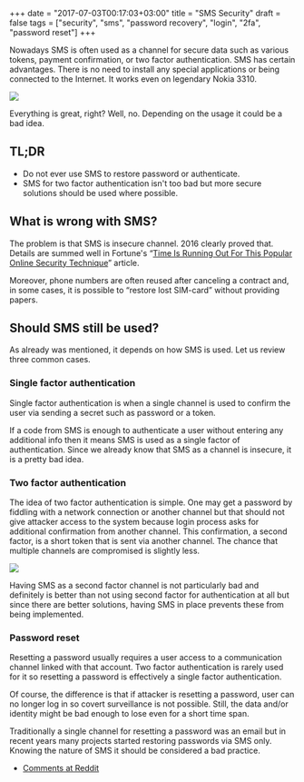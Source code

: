 +++
date = "2017-07-03T00:17:03+03:00"
title = "SMS Security"
draft = false
tags = ["security", "sms", "password recovery", "login", "2fa", "password reset"]
+++

Nowadays SMS is often used as a channel for secure data such as various tokens, payment confirmation,
or two factor authentication. SMS has certain advantages. There is no need to install any special applications
or being connected to the Internet. It works even on legendary Nokia 3310.

![](/img/posts/nokia-3310-sms.jpg)

Everything is great, right? Well, no. Depending on the usage it could be a bad idea.

## TL;DR

- Do not ever use SMS to restore password or authenticate.
- SMS for two factor authentication isn't too bad but more
  secure solutions should be used where possible.

## What is wrong with SMS?

The problem is that SMS is insecure channel. 2016 clearly proved that. Details are summed well in Fortune's
&ldquo;[Time Is Running Out For This Popular Online Security Technique](http://fortune.com/2016/07/26/nist-sms-two-factor/)&rdquo;
article.

Moreover, phone numbers are often reused after canceling a contract and, in some cases, it is
possible to “restore lost SIM-card” without providing papers.

## Should SMS still be used?

As already was mentioned, it depends on how SMS is used. Let us review three common cases.

### Single factor authentication

Single factor authentication is when a single channel is used to confirm the user via sending a secret
such as password or a token.

If a code from SMS is enough to authenticate a user without entering any additional info then it means
SMS is used as a single factor of authentication. Since we already know that SMS as a channel is insecure,
it is a pretty bad idea.

### Two factor authentication

The idea of two factor authentication is simple. One may get a password by fiddling with a network
connection or another channel but that should not give attacker access to the system because login process
asks for additional confirmation from another channel. This confirmation, a second factor, is a short token that
is sent via another channel. The chance that multiple channels are compromised is slightly less.

![](/img/posts/2fa.png)

Having SMS as a second factor channel is not particularly bad and definitely is better than
not using second factor for authentication at all but since there are better solutions,
having SMS in place prevents these from being implemented.

### Password reset

Resetting a password usually requires a user access to a communication channel linked with that account.
Two factor authentication is rarely used for it so resetting a password is effectively a single
factor authentication.

Of course, the difference is that if attacker is resetting a password, user can no longer log in so
covert surveillance is not possible. Still, the data and/or identity might be bad enough to lose even
for a short time span.

Traditionally a single channel for resetting a password was an email but in recent years many
projects started restoring passwords via SMS only. Knowing the nature of SMS it should be
considered a bad practice.

- [Comments at Reddit](https://www.reddit.com/r/PHP/comments/6kvqkv/sms_security/)
